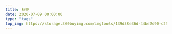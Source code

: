 ```yaml
---
title: 标签
date: 2020-07-09 00:00:00
type: "tags"
top_img: https://storage.360buyimg.com/imgtools/139d38e36d-44be2d90-c25e-11ea-b317-33a24b3bfb98.png
---
```

